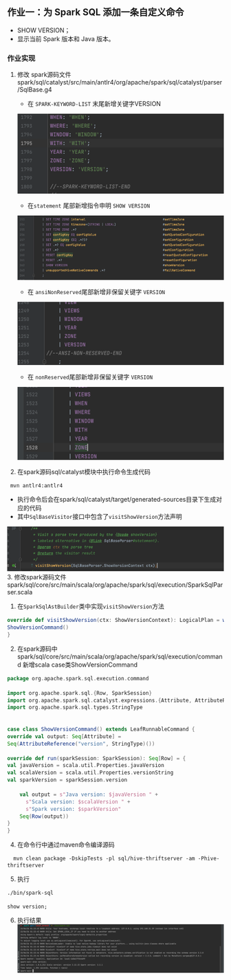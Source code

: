 ## 作业一：为 Spark SQL 添加一条自定义命令

* SHOW VERSION；
* 显示当前 Spark 版本和 Java 版本。


### 作业实现
1. 修改 spark源码文件 spark/sql/catalyst/src/main/antlr4/org/apache/spark/sql/catalyst/parser/SqlBase.g4
   * 在 `SPARK-KEYWORD-LIST` 末尾新增关键字VERSION

   ![新增关键字](assets/keyword.png)
   
   * 在`statement` 尾部新增指令申明 `SHOW VERSION`

   ![新增指令申明](assets/statement.png)
   * 在 `ansiNonReserved`尾部新增非保留关键字 `VERSION`

   ![新增非保留关键字](assets/ansinonreserved.png)
   * 在 `nonReserved`尾部新增非保留关键字 `VERSION`

   ![新增非保留关键字](assets/nonreserved.png)
2. 在spark源码sql/catalyst模块中执行命令生成代码
```shell
 mvn antlr4:antlr4
```
   * 执行命令后会在spark/sql/catalyst/target/generated-sources目录下生成对应的代码
   * 其中`SqlBaseVisitor`接口中包含了`visitShowVersion`方法声明

   ![shoVersion方法申明](assets/showversion.png)
3. 修改spark源码文件 spark/sql/core/src/main/scala/org/apache/spark/sql/execution/SparkSqlParser.scala
   1. 在`SparkSqlAstBuilder`类中实现`visitShowVersion`方法
   
   ```scala
   override def visitShowVersion(ctx: ShowVersionContext): LogicalPlan = withOrigin(ctx) {
   ShowVersionCommand()
   }
   ```
   2. 在spark源码中 spark/sql/core/src/main/scala/org/apache/spark/sql/execution/command 新增scala case类ShowVersionCommand
   
   ```scala
   package org.apache.spark.sql.execution.command

   import org.apache.spark.sql.{Row, SparkSession}
   import org.apache.spark.sql.catalyst.expressions.{Attribute, AttributeReference}
   import org.apache.spark.sql.types.StringType
   
   
   case class ShowVersionCommand() extends LeafRunnableCommand {
   override val output: Seq[Attribute] =
   Seq(AttributeReference("version", StringType)())
   
   override def run(sparkSession: SparkSession): Seq[Row] = {
   val javaVersion = scala.util.Properties.javaVersion
   val scalaVersion = scala.util.Properties.versionString
   val sparkVersion = sparkSession.version
   
       val output = s"Java version: $javaVersion " +
         s"Scala version: $scalaVersion " +
         s"Spark version: $sparkVersion"
       Seq(Row(output))
   }
   }
   ```
4. 在命令行中通过maven命令编译源码
```shell
  mvn clean package -DskipTests -pl sql/hive-thriftserver -am -Phive-thriftserver 
```
5. 执行
```shell
./bin/spark-sql

show version;
```
6. 执行结果
![img.png](assets/result.png)
   